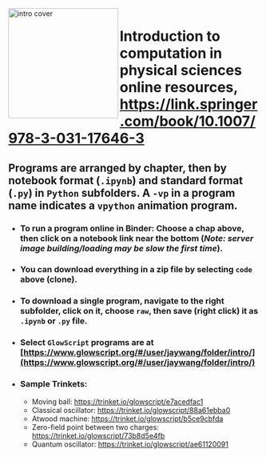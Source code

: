 <img src="https://jwang.sites.umassd.edu/files/2023/02/intro.jpg" width="220px" align="left" border="0" alt="intro cover">

# Introduction to computation in physical sciences online resources, https://link.springer.com/book/10.1007/978-3-031-17646-3

## Programs are arranged by chapter, then by notebook format (`.ipynb`) and standard format (`.py`) in `Python` subfolders. A `-vp` in a program name indicates a `vpython` animation program.
- ### To run a program online in Binder: Choose a chap above, then click on a notebook link near the bottom (*Note: server image building/loading may be slow the first time*). 
- ### You can download everything in a zip file by selecting `code` above (clone). 
- ### To download a single program, navigate to the right subfolder, click on it, choose `raw`, then save (right click) it as  `.ipynb` or `.py` file.
- ### Select `GlowScript` programs are at [https://www.glowscript.org/#/user/jaywang/folder/intro/](https://www.glowscript.org/#/user/jaywang/folder/intro/)
- ### Sample Trinkets:
   - Moving ball: https://trinket.io/glowscript/e7acedfac1
   - Classical oscillator: https://trinket.io/glowscript/88a61ebba0
   - Atwood machine: https://trinket.io/glowscript/b5ce9cbfda
   - Zero-field point between two charges: https://trinket.io/glowscript/73b8d5e4fb
   - Quantum oscillator: https://trinket.io/glowscript/ae61120091
   
